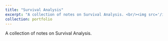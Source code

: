 ```yaml
---
title: "Survival Analysis"
excerpt: "A collection of notes on Survival Analysis. <br/><img src='/images/500x300.png'>"
collection: portfolio
---
```


A collection of notes on Survival Analysis.
